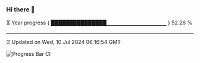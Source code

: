 ### Hi there 👋

⏳ Year progress { ███████████████▁▁▁▁▁▁▁▁▁▁▁▁▁▁▁ } 52.26 %

---

⏰ Updated on Wed, 10 Jul 2024 06:16:54 GMT

![Progress Bar CI](https://github.com/liununu/liununu/workflows/Progress%20Bar%20CI/badge.svg)
